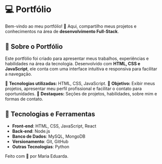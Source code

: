 # 💻 Portfólio

Bem-vindo ao meu portfólio! 🚀 Aqui, compartilho meus projetos e conhecimentos na área de **desenvolvimento Full-Stack**.

## 📌 Sobre o Portfólio

Este portfólio foi criado para apresentar meus trabalhos, experiências e habilidades na área da tecnologia. Desenvolvido com **HTML, CSS e JavaScript**, ele conta com uma interface intuitiva e responsiva para facilitar a navegação.

🔹 **Tecnologias utilizadas:** HTML, CSS, JavaScript.
🔹 **Objetivo:** Exibir meus projetos, apresentar meu perfil profissional e facilitar o contato para oportunidades.
🔹 **Destaques:** Seções de projetos, habilidades, sobre mim e formas de contato.

## 🚀 Tecnologias e Ferramentas

- **Front-end**: HTML, CSS, JavaScript, React
- **Back-end**: Node.js
- **Banco de Dados**: MySQL, MongoDB
- **Versionamento**: Git, GitHub
- **Outras Tecnologias**: Python

Feito com 💜 por Maria Eduarda.
